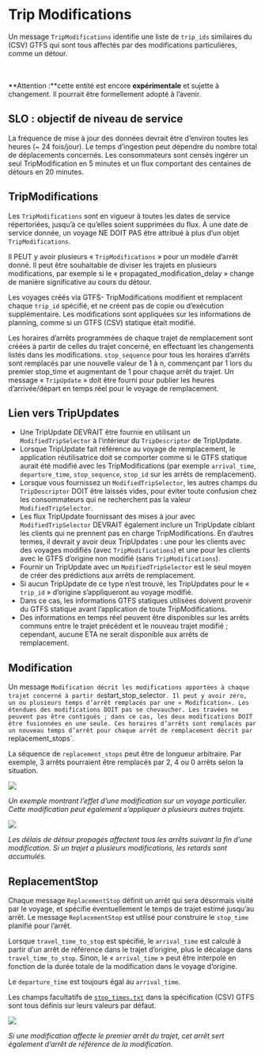 # Trip Modifications 
 
 Un message `TripModifications` identifie une liste de `trip_ids` similaires du (CSV) GTFS qui sont tous affectés par des modifications particulières, comme un détour. 

<br><br> **Attention :**cette entité est encore **expérimentale** et sujette à changement. Il pourrait être formellement adopté à l’avenir. 
 
## SLO : objectif de niveau de service 
 
 La fréquence de mise à jour des données devrait être d’environ toutes les heures (~ 24 fois/jour). Le temps d’ingestion peut dépendre du nombre total de déplacements concernés. Les consommateurs sont censés ingérer un seul TripModification en 5 minutes et un flux comportant des centaines de détours en 20 minutes. 
 
## TripModifications 
 
 Les `TripModifications` sont en vigueur à toutes les dates de service répertoriées, jusqu’à ce qu’elles soient supprimées du flux. À une date de service donnée, un voyage NE DOIT PAS être attribué à plus d’un objet `TripModifications`. 
 
 Il PEUT y avoir plusieurs « `TripModifications` » pour un modèle d’arrêt donné. Il peut être souhaitable de diviser les trajets en plusieurs modifications, par exemple si le « propagated_modification_delay » change de manière significative au cours du détour. 
 
 Les voyages créés via GTFS- TripModifications modifient et remplacent chaque `trip_id` spécifié, et ne créent pas de copie ou d’exécution supplémentaire. Les modifications sont appliquées sur les informations de planning, comme si un GTFS (CSV) statique était modifié. 
 
 Les horaires d’arrêts programmées de chaque trajet de remplacement sont créées à partir de celles du trajet concerné, en effectuant les changements listés dans les modifications. `stop_sequence` pour tous les horaires d’arrêts sont remplacés par une nouvelle valeur de 1 à n, commençant par 1 lors du premier stop_time et augmentant de 1 pour chaque arrêt du trajet. Un message « `TripUpdate` » doit être fourni pour publier les heures d’arrivée/départ en temps réel pour le voyage de remplacement. 
 
 
## Lien vers TripUpdates 
 
 * Une TripUpdate DEVRAIT être fournie en utilisant un `ModifiedTripSelector` à l’intérieur du `TripDescriptor` de TripUpdate. 
 * Lorsque TripUpdate fait référence au voyage de remplacement, le application réutilisatrice doit se comporter comme si le GTFS statique aurait été modifié avec les TripModifications (par exemple `arrival_time`, `departure_time`, `stop_sequence`, `stop_id` sur les arrêts de remplacement). 
 * Lorsque vous fournissez un `ModifiedTripSelector`, les autres champs du `TripDescriptor` DOIT être laissés vides, pour éviter toute confusion chez les consommateurs qui ne recherchent pas la valeur `ModifiedTripSelector`. 
 * Les flux TripUpdate fournissant des mises à jour avec `ModifiedTripSelector` DEVRAIT également inclure un TripUpdate ciblant les clients qui ne prennent pas en charge TripModifications. En d’autres termes, il devrait y avoir deux TripUpdates : une pour les clients avec des voyages modifiés (avec `TripModifications`) et une pour les clients avec le GTFS d’origine non modifié (sans `TripModifications`). 
 * Fournir un TripUpdate avec un `ModifiedTripSelector` est le seul moyen de créer des prédictions aux arrêts de remplacement. 
 * Si aucun TripUpdate de ce type n’est trouvé, les TripUpdates pour le « `trip_id` » d’origine s’appliqueront au voyage modifié. 
 * Dans ce cas, les informations GTFS statiques utilisées doivent provenir du GTFS statique avant l’application de toute TripModifications. 
 * Des informations en temps réel peuvent être disponibles sur les arrêts communs entre le trajet précédent et le nouveau trajet modifié ; cependant, aucune ETA ne serait disponible aux arrêts de remplacement. 
 
## Modification 
 
 Un message ` Modification décrit les modifications apportées à chaque trajet concerné à partir de `start_stop_selector`. Il peut y avoir zéro, un ou plusieurs temps d’arrêt remplacés par une « Modification». Les étendues des modifications DOIT pas se chevaucher. Les travées ne peuvent pas être contiguës ; dans ce cas, les deux modifications DOIT être fusionnées en une seule. Ces horaires d’arrêts sont remplacés par un nouveau temps d’arrêt pour chaque arrêt de remplacement décrit par `replacement_stops`. 
 
 La séquence de `replacement_stops` peut être de longueur arbitraire. Par exemple, 3 arrêts pourraient être remplacés par 2, 4 ou 0 arrêts selon la situation. 
 
 ![](/../assets/trip_modification.png) 
 
 _Un exemple montrant l’effet d’une modification sur un voyage particulier. Cette modification peut également s’appliquer à plusieurs autres trajets._ 
 
 ![](/../assets/propagated_delay.png) 
 
 _Les délais de détour propagés affectent tous les arrêts suivant la fin d’une modification. Si un trajet a plusieurs modifications, les retards sont accumulés._ 
 
## ReplacementStop 
 
 Chaque message `ReplacementStop` définit un arrêt qui sera désormais visité par le voyage, et spécifie éventuellement le temps de trajet estimé jusqu’au arrêt. Le message `ReplacementStop` est utilisé pour construire le `stop_time` planifié pour l’arrêt. 
 
 Lorsque `travel_time_to_stop` est spécifié, le `arrival_time` est calculé à partir d’un arrêt de référence dans le trajet d’origine, plus le décalage dans `travel_time_to_stop`. Sinon, le « `arrival_time` » peut être interpolé en fonction de la durée totale de la modification dans le voyage d’origine. 
 
 Le `departure_time` est toujours égal au `arrival_time`. 
 
 Les champs facultatifs de [`stop_times.txt`](../../../schedule/reference/#stop_timestxt) dans la spécification (CSV) GTFS sont tous définis sur leurs valeurs par défaut. 
 
 ![](/../assets/first_stop_reference.png) 
 
 _Si une modification affecte le premier arrêt du trajet, cet arrêt sert également d’arrêt de référence de la modification._ 
